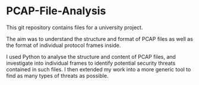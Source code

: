 # PCAP-File-Analysis

This git repository contains files for a university project. 

The aim was to understand the structure and format of PCAP files as well as the format of individual protocol frames inside. 

I used Python to analyse the structure and content of PCAP files, and investigate into individual frames to identify potential security threats contained in such files. I then extended my work into a more generic tool to find as many types of threats as possible.
